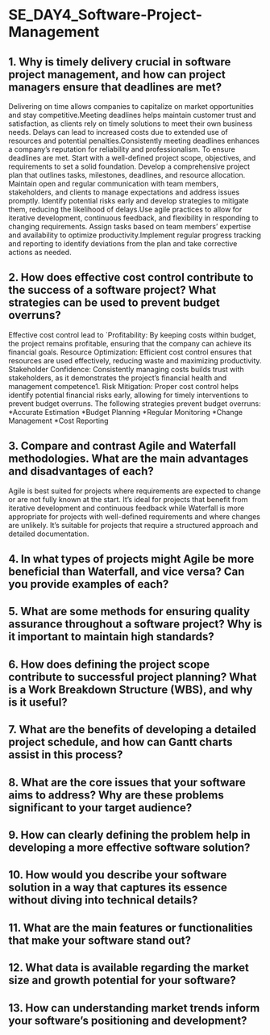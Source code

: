 # SE_DAY4_Software-Project-Management
## 1. Why is timely delivery crucial in software project management, and how can project managers ensure that deadlines are met?
Delivering on time allows companies to capitalize on market opportunities and stay competitive.Meeting deadlines helps maintain customer trust and satisfaction, as clients rely on timely solutions to meet their own business needs. Delays can lead to increased costs due to extended use of resources and potential penalties.Consistently meeting deadlines enhances a company’s reputation for reliability and professionalism.
To ensure deadlines are met. Start with a well-defined project scope, objectives, and requirements to set a solid foundation. Develop a comprehensive project plan that outlines tasks, milestones, deadlines, and resource allocation. Maintain open and regular communication with team members, stakeholders, and clients to manage expectations and address issues promptly.
Identify potential risks early and develop strategies to mitigate them, reducing the likelihood of delays.Use agile practices to allow for iterative development, continuous feedback, and flexibility in responding to changing requirements. Assign tasks based on team members’ expertise and availability to optimize productivity.Implement regular progress tracking and reporting to identify deviations from the plan and take corrective actions as needed. 

## 2. How does effective cost control contribute to the success of a software project? What strategies can be used to prevent budget overruns?
Effective cost control lead to `Profitability: By keeping costs within budget, the project remains profitable, ensuring that the company can achieve its financial goals.
Resource Optimization: Efficient cost control ensures that resources are used effectively, reducing waste and maximizing productivity.
Stakeholder Confidence: Consistently managing costs builds trust with stakeholders, as it demonstrates the project’s financial health and management competence1.
Risk Mitigation: Proper cost control helps identify potential financial risks early, allowing for timely interventions to prevent budget overruns.
The following strategies prevent budget overruns:
*Accurate Estimation
*Budget Planning
*Regular Monitoring
*Change Management
*Cost Reporting
## 3. Compare and contrast Agile and Waterfall methodologies. What are the main advantages and disadvantages of each?
Agile is best suited for projects where requirements are expected to change or are not fully known at the start. It’s ideal for projects that benefit from iterative development and continuous feedback while Waterfall is more appropriate for projects with well-defined requirements and where changes are unlikely. It’s suitable for projects that require a structured approach and detailed documentation.

## 4. In what types of projects might Agile be more beneficial than Waterfall, and vice versa? Can you provide examples of each?
## 5. What are some methods for ensuring quality assurance throughout a software project? Why is it important to maintain high standards?
## 6. How does defining the project scope contribute to successful project planning? What is a Work Breakdown Structure (WBS), and why is it useful?
## 7. What are the benefits of developing a detailed project schedule, and how can Gantt charts assist in this process?
## 8. What are the core issues that your software aims to address? Why are these problems significant to your target audience?
## 9. How can clearly defining the problem help in developing a more effective software solution?
## 10. How would you describe your software solution in a way that captures its essence without diving into technical details?
## 11. What are the main features or functionalities that make your software stand out?
## 12. What data is available regarding the market size and growth potential for your software?
## 13. How can understanding market trends inform your software’s positioning and development?
